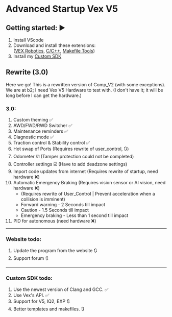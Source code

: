 <h1 id="advanced-startup-vex-v5">Advanced Startup Vex V5</h1>
<h2 id="getting-started-">Getting started: ▶️</h2>
<ol>
<li>Install VScode</li>
<li>Download and install these extensions:<br>(<a href="https://marketplace.visualstudio.com/items?itemName=VEXRobotics.vexcode">VEX Robotics</a>, <a href="https://marketplace.visualstudio.com/items?itemName=ms-vscode.cpptools">C/C++</a>, <a href="https://marketplace.visualstudio.com/items?itemName=ms-vscode.makefile-tools">Makefile Tools</a>)  </li>
<li>Install my <a href="https://github.com/RanchoDVT/Vex-SDK">Custom SDK</a></li>
</ol>
<h2 id="rewrite-3-0-">Rewrite (3.0)</h2>
<p>Here we go! This is a rewritten version of Comp_V2 (with some exceptions).<br>We are at b2; I need Vex V5 Hardware to test with. (I don&#39;t have it; it will be long before I can get the hardware.)</p>
<h3 id="3-0">3.0:</h3>
<ol>
<li>Custom theming ✅</li>
<li>AWD/FWD/RWD Switcher ✅</li>
<li>Maintenance reminders ✅</li>
<li>Diagnostic mode ✅ </li>
<li>Traction control &amp; Stability control ✅</li>
<li>Hot swap of Ports (Requires rewrite of user_control, 🔃) </li>
<li>Odometer ☑️ (Tamper protection could not be completed)</li>
<li>Controller settings ☑️ (Have to add deadzone settings)</li>
<li>Import code updates from internet (Requires rewrite of startup, need hardware ❌) </li>
<li>Automatic Emergency Braking (Requires vision sensor or AI vision, need hardware ❌)<ul>
<li>(Requires rewrite of User_Control | Prevent acceleration when a collision is imminent)</li>
<li>Forward warning - 2 Seconds till impact</li>
<li>Caution - 1.5 Seconds till impact</li>
<li>Emergency braking - Less than 1 second till impact</li>
</ul>
</li>
<li>PID for autonomous (need hardware ❌)</li>

</ol>
<hr>
<h3 id="website-todo-">Website todo:</h3>
<ol>
<li>Update the program from the website 🔃</li>
<li>Support forum 🔃</li>
</ol>
<hr>
<h3 id="custom-sdk-todo-">Custom SDK todo:</h3>
<ol>
<li>Use the newest version of Clang and GCC. ✅</li>
<li>Use Vex&#39;s API. ✅</li>
<li>Support for V5, IQ2, EXP 🔃</li>
<li>Better templates and makefiles. 🔃</li>
</ol>
